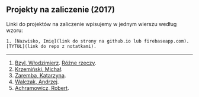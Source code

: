 ## Projekty na zaliczenie (2017)

Linki do projektów na zaliczenie wpisujemy w jednym wierszu według wzoru:

    1. [Nazwisko, Imię](link do strony na github.io lub firebaseapp.com). [TYTUŁ](link do repo z notatkami).

----

1. [Bzyl, Włodzimierz](https://github.com/h5c3j/project-template). [Różne rzeczy](https://bayesian.firebaseapp.com).
1. [Krzemiński, Michał](https://github.com/SYNIN/PSPI-2017).
1. [Zaremba, Katarzyna](https://github.com/funnypages/dobry-dzien).
1. [Walczak, Andrzej](https://github.com/Erritro/projekt).
1. [Achramowicz, Robert](https://github.com/Livepack/Strona).

